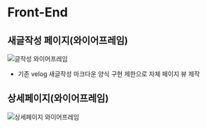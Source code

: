 # Front-End

## 새글작성 페이지(와이어프레임)
![글작성 와이어프레임](https://user-images.githubusercontent.com/61656046/113645625-298f2180-96c2-11eb-9728-f45afba08713.png)
* 기존 velog 새글작성 마크다운 양식 구현 제한으로 자체 페이지 뷰 제작

## 상세페이지(와이어프레임)
![상세페이지 와이어프레임](https://user-images.githubusercontent.com/61656046/113797683-b2728f80-978c-11eb-9771-67e49ecf4820.png)

